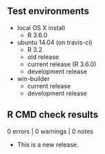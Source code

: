 ## Test environments

* local OS X install
  - R 3.6.0
* ubuntu 14.04 (on travis-ci)
  - R 3.2
  - old release
  - current release (R 3.6.0)
  - development release
* win-builder 
  - current release
  - development release

## R CMD check results

0 errors | 0 warnings | 0 notes

* This is a new release.
